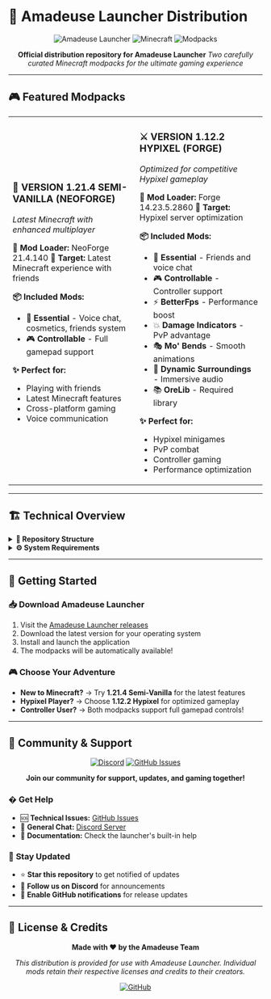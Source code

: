 # 🚀 Amadeuse Launcher Distribution

<div align="center">

![Amadeuse Launcher](https://img.shields.io/badge/Amadeuse-Launcher-blue?style=for-the-badge)
![Minecraft](https://img.shields.io/badge/Minecraft-1.12.2%20%7C%201.21.4-green?style=for-the-badge)
![Modpacks](https://img.shields.io/badge/Modpacks-2-orange?style=for-the-badge)

**Official distribution repository for Amadeuse Launcher**
*Two carefully curated Minecraft modpacks for the ultimate gaming experience*

</div>

---

## 🎮 **Featured Modpacks**

<table>
<tr>
<td width="50%">

### 🌟 **VERSION 1.21.4 SEMI-VANILLA (NEOFORGE)**
*Latest Minecraft with enhanced multiplayer*

**🔧 Mod Loader:** NeoForge 21.4.140
**🎯 Target:** Latest Minecraft experience with friends

**📦 Included Mods:**
- 👥 **Essential** - Voice chat, cosmetics, friends system
- 🎮 **Controllable** - Full gamepad support

**✨ Perfect for:**
- Playing with friends
- Latest Minecraft features
- Cross-platform gaming
- Voice communication

</td>
<td width="50%">

### ⚔️ **VERSION 1.12.2 HYPIXEL (FORGE)**
*Optimized for competitive Hypixel gameplay*

**🔧 Mod Loader:** Forge 14.23.5.2860
**🎯 Target:** Hypixel server optimization

**📦 Included Mods:**
- 👥 **Essential** - Friends and voice chat
- 🎮 **Controllable** - Controller support
- ⚡ **BetterFps** - Performance boost
- 💥 **Damage Indicators** - PvP advantage
- 🎭 **Mo' Bends** - Smooth animations
- 🎵 **Dynamic Surroundings** - Immersive audio
- 📚 **OreLib** - Required library

**✨ Perfect for:**
- Hypixel minigames
- PvP combat
- Controller gaming
- Performance optimization

</td>
</tr>
</table>

---

## 🏗️ **Technical Overview**

<details>
<summary><b>📁 Repository Structure</b></summary>

```
AmadeuseLauncher-Distribution/
├── 📄 distribution.json          # Main distribution configuration
├── 📰 rss.xml                   # News feed for launcher
├── 📚 README.md                 # This documentation
├── 🖥️ servers/                  # Modpack configurations
│   ├── minecraft-1.21.4-neoforge/     # NeoForge modpack
│   │   ├── mods/                       # NeoForge mods
│   │   └── ICON.png                    # Modpack icon
│   └── minecraft-1.12.2-hypixel/      # Forge modpack
│       ├── mods/                       # Forge mods
│       ├── overrides/config/           # Pre-configured settings
│       └── ICON.png                    # Modpack icon
└── 📦 repo/                     # Mod loaders and libraries
    ├── lib/                            # Mod loader files
    │   ├── net/minecraftforge/forge/   # Forge 1.12.2
    │   └── net/neoforged/neoforge/     # NeoForge 1.21.4
    └── versions/                       # Version manifests
        ├── 1.12.2-forge-14.23.5.2860/
        └── 1.21.4-neoforge-21.4.140/
```

</details>

<details>
<summary><b>⚙️ System Requirements</b></summary>

### Minimum Requirements
- **Java:** 8+ (1.12.2) / 21+ (1.21.4)
- **RAM:** 4GB allocated to Minecraft
- **Storage:** 2GB free space
- **Internet:** Stable connection for downloads

### Recommended Requirements
- **Java:** Latest LTS version
- **RAM:** 6-8GB allocated to Minecraft
- **Storage:** 5GB free space
- **Controller:** Xbox/PlayStation/Generic USB (optional)

</details>

---

## 🚀 **Getting Started**

### 📥 **Download Amadeuse Launcher**
1. Visit the [Amadeuse Launcher releases](https://github.com/AveryMist/AmadeuseLauncher/releases)
2. Download the latest version for your operating system
3. Install and launch the application
4. The modpacks will be automatically available!

### 🎮 **Choose Your Adventure**
- **New to Minecraft?** → Try **1.21.4 Semi-Vanilla** for the latest features
- **Hypixel Player?** → Choose **1.12.2 Hypixel** for optimized gameplay
- **Controller User?** → Both modpacks support full gamepad controls!

---

## 🤝 **Community & Support**

<div align="center">

[![Discord](https://img.shields.io/discord/YOUR_DISCORD_ID?color=7289da&label=Discord&logo=discord&logoColor=white&style=for-the-badge)](https://discord.gg/GEZCQwczMY)
[![GitHub Issues](https://img.shields.io/github/issues/AveryMist/AmadeuseLauncher?style=for-the-badge&logo=github)](https://github.com/AveryMist/AmadeuseLauncher/issues)

**Join our community for support, updates, and gaming together!**

</div>

### � **Get Help**
- 🆘 **Technical Issues:** [GitHub Issues](https://github.com/AveryMist/AmadeuseLauncher/issues)
- 💭 **General Chat:** [Discord Server](https://discord.gg/GEZCQwczMY)
- 📖 **Documentation:** Check the launcher's built-in help

### 🔄 **Stay Updated**
- ⭐ **Star this repository** to get notified of updates
- 📢 **Follow us on Discord** for announcements
- 🔔 **Enable GitHub notifications** for release updates

---

## 📄 **License & Credits**

<div align="center">

**Made with ❤️ by the Amadeuse Team**

*This distribution is provided for use with Amadeuse Launcher.*
*Individual mods retain their respective licenses and credits to their creators.*

[![GitHub](https://img.shields.io/badge/GitHub-AveryMist-black?style=for-the-badge&logo=github)](https://github.com/AveryMist)

</div>

